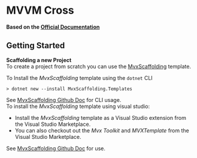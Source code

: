 # MVVM Cross
__Based on the [Official Documentation](https://www.mvvmcross.com/documentation)__  

## Getting Started
__Scaffolding a new Project__  
To create a project from scratch you can use the [MvxScaffolding](https://github.com/Plac3hold3r/MvxScaffolding) template.  

To Install the _MvxScaffolding_ template using the `dotnet` CLI
```
> dotnet new --install MvxScaffolding.Templates
```  
See [MvxScaffolding Github Doc](https://github.com/Plac3hold3r/MvxScaffolding/blob/develop/docs/template_dotnet_cli.md) for CLI usage.  
To install the _MvxScaffolding_ template using visual studio:
* Install the _MvxScaffolding_ template as a Visual Studio extension from the Visual Studio Marketplace.  
* You can also checkout out the _Mvx Toolkit_ and _MVXTemplate_ from the Visual Studio Marketplace.  

See [MvxScaffolding Github Doc](https://github.com/Plac3hold3r/MvxScaffolding/blob/develop/docs/template_vs_2019.md) for use.
